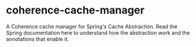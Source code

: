 coherence-cache-manager
=======================

A Coherence cache manager for Spring's Cache Abstraction. Read the Spring documentation here to understand how the abstraction work and the annotations that enable it.
